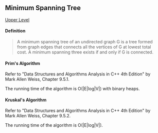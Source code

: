 ## Minimum Spanning Tree

[Upper Level](README.md)

#### Definition

> A minimum spanning tree of an undirected graph G is a tree formed from graph edges that connects all the vertices of G at lowest total cost. A minimum spanning three exists if and only if G is connected.

#### Prim's Algorithm

Refer to "Data Structures and Algorithms Analysis in C++ 4th Edition" by Mark Allen Weiss, Chapter 9.5.1.

The running time of the algorithm is O(|E|log|V|) with binary heaps.

#### Kruskal's Algorithm

Refer to "Data Structures and Algorithms Analysis in C++ 4th Edition" by Mark Allen Weiss, Chapter 9.5.2.

The running time of the algorithm is O(|E|log|V|).